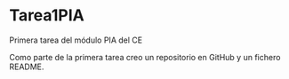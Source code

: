 # Tarea1PIA
Primera tarea del módulo PIA del CE

Como parte de la primera tarea creo un repositorio en GitHub y un fichero README.
